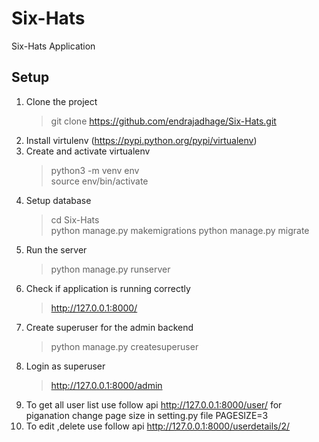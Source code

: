 # Six-Hats
Six-Hats Application

## Setup
1. Clone the project
   > git clone https://github.com/endrajadhage/Six-Hats.git
2. Install virtulenv (https://pypi.python.org/pypi/virtualenv)
3. Create and activate virtualenv
   > python3 -m venv env <br/>
   > source env/bin/activate
5. Setup database
   > cd Six-Hats <br/>
   > python manage.py makemigrations
   > python manage.py migrate
6. Run the server
   > python manage.py runserver
7. Check if application is running correctly
   > http://127.0.0.1:8000/
8. Create superuser for the admin backend
   > python manage.py createsuperuser
9. Login as superuser
   > http://127.0.0.1:8000/admin
10. To get all user list use follow api
    http://127.0.0.1:8000/user/
    for piganation change page size in setting.py file
    PAGESIZE=3
11. To edit ,delete use follow api
    http://127.0.0.1:8000/userdetails/2/
